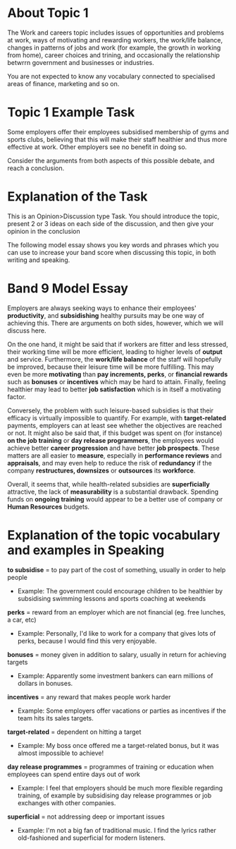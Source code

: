 # About Topic 1

The Work and careers topic includes issues of opportunities and problems at work, ways of motivating and rewarding workers, the work/life balance, changes in patterns of jobs and work (for example, the growth in working from home), career choices and trining, and occasionally the relationship betwrrn government and businesses or industries.

You are not expected to know any vocabulary connected to specialised areas of finance, marketing and so on.

# Topic 1 Example Task

Some employers offer their employees subsidised membership of gyms and sports clubs, believing that this will make their staff healthier and thus more effective at work. Other employers see no benefit in doing so.

Consider the arguments from both aspects of this possible debate, and reach a conclusion.

# Explanation of the Task

This is an Opinion>Discussion type Task. You should introduce the topic, present 2 or 3 ideas on each side of the discussion, and then give your opinion in the conclusion

The following model essay shows you key words and phrases which you can use to increase your band score when discussing this topic, in both writing and speaking.

# Band 9 Model Essay

Employers are always seeking ways to enhance their employees' **productivity**, and **subsidishing** healthy pursuits may be one way of achieving this. There are arguments on both sides, however, which we will discuss here.

On the one hand, it might be said that if workers are fitter and less stressed, their working time will be more efficient, leading to higher levels of **output** and service. Furthermore, the **work/life balance** of the staff will hopefully be improved, because their leisure time will be more fulfilling. This may even be more **motivating** than **pay increments, perks**, or **financial rewards** such as **bonuses** or **incentives** which may be hard to attain. Finally, feeling healthier may lead to better **job satisfaction** which is in itself a motivating factor.

Conversely, the problem with such leisure-based subsidies is that their efficacy is virtually impossible to quantify. For example, with **target-related** payments, employers can at least see whether the objectives are reached or not. It might also be said that, if this budget was spent on (for instance) **on the job training** or **day release programmers**, the employees would achieve better **career progression** and have better **job prospects**. These matters are all easier to **measure**, especially in **performance reviews** and **appraisals**, and may even help to reduce the risk of **redundancy** if the company **restructures, downsizes** or **outsources** its **workforce**.

Overall, it seems that, while health-related subsidies are **superficially** attractive, the lack of **measurability** is a substantial drawback. Spending funds on **ongoing training** would appear to be a better use of company or **Human Resources** budgets.

# Explanation of the topic vocabulary and examples in Speaking
**to subsidise** = to pay part of the cost of something, usually in order to help people
- Example: The government could encourage children to be healthier by subsidising swimming lessons and sports coaching at weekends

**perks** = reward from an employer which are not financial (eg. free lunches, a car, etc)
- Example: Personally, I'd like to work for a company that gives lots of perks, because I would find this very enjoyable.

**bonuses** = money given in addition to salary, usually in return for achieving targets
- Example: Apparently some investment bankers can earn millions of dollars in bonuses.

**incentives** = any reward that makes people work harder
- Example: Some employers offer vacations or parties as incentives if the team hits its sales targets.

**target-related** = dependent on hitting a target
- Example: My boss once offered me a target-related bonus, but it was almost impossible to achieve!

**day release programmes** = programmes of training or education when employees can spend entire days out of work
- Example: I feel that employers should be much more flexible regarding training, of example by subsidising day release programmes or job exchanges with other companies.

**superficial** = not addressing deep or important issues
- Example: I'm not a big fan of traditional music. I find the lyrics rather old-fashioned and superficial for modern listeners.
